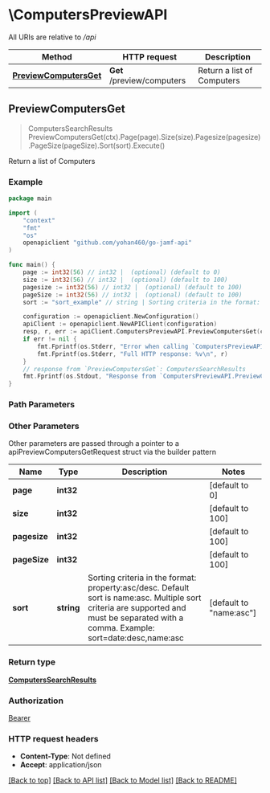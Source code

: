 # \ComputersPreviewAPI

All URIs are relative to */api*

Method | HTTP request | Description
------------- | ------------- | -------------
[**PreviewComputersGet**](ComputersPreviewAPI.md#PreviewComputersGet) | **Get** /preview/computers | Return a list of Computers 



## PreviewComputersGet

> ComputersSearchResults PreviewComputersGet(ctx).Page(page).Size(size).Pagesize(pagesize).PageSize(pageSize).Sort(sort).Execute()

Return a list of Computers 



### Example

```go
package main

import (
    "context"
    "fmt"
    "os"
    openapiclient "github.com/yohan460/go-jamf-api"
)

func main() {
    page := int32(56) // int32 |  (optional) (default to 0)
    size := int32(56) // int32 |  (optional) (default to 100)
    pagesize := int32(56) // int32 |  (optional) (default to 100)
    pageSize := int32(56) // int32 |  (optional) (default to 100)
    sort := "sort_example" // string | Sorting criteria in the format: property:asc/desc. Default sort is name:asc. Multiple sort criteria are supported and must be separated with a comma. Example: sort=date:desc,name:asc (optional) (default to "name:asc")

    configuration := openapiclient.NewConfiguration()
    apiClient := openapiclient.NewAPIClient(configuration)
    resp, r, err := apiClient.ComputersPreviewAPI.PreviewComputersGet(context.Background()).Page(page).Size(size).Pagesize(pagesize).PageSize(pageSize).Sort(sort).Execute()
    if err != nil {
        fmt.Fprintf(os.Stderr, "Error when calling `ComputersPreviewAPI.PreviewComputersGet``: %v\n", err)
        fmt.Fprintf(os.Stderr, "Full HTTP response: %v\n", r)
    }
    // response from `PreviewComputersGet`: ComputersSearchResults
    fmt.Fprintf(os.Stdout, "Response from `ComputersPreviewAPI.PreviewComputersGet`: %v\n", resp)
}
```

### Path Parameters



### Other Parameters

Other parameters are passed through a pointer to a apiPreviewComputersGetRequest struct via the builder pattern


Name | Type | Description  | Notes
------------- | ------------- | ------------- | -------------
 **page** | **int32** |  | [default to 0]
 **size** | **int32** |  | [default to 100]
 **pagesize** | **int32** |  | [default to 100]
 **pageSize** | **int32** |  | [default to 100]
 **sort** | **string** | Sorting criteria in the format: property:asc/desc. Default sort is name:asc. Multiple sort criteria are supported and must be separated with a comma. Example: sort&#x3D;date:desc,name:asc | [default to &quot;name:asc&quot;]

### Return type

[**ComputersSearchResults**](ComputersSearchResults.md)

### Authorization

[Bearer](../README.md#Bearer)

### HTTP request headers

- **Content-Type**: Not defined
- **Accept**: application/json

[[Back to top]](#) [[Back to API list]](../README.md#documentation-for-api-endpoints)
[[Back to Model list]](../README.md#documentation-for-models)
[[Back to README]](../README.md)

